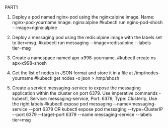 PART1 

1. Deploy a pod named nginx-pod using the nginx:alpine image. Name: nginx-pod-yourname Image: nginx:alpine
#kubectl run nginx-pod-shosh --image=nginx:alpine

2. Deploy a messaging pod using the redis:alpine image with the labels set to tier=msg.
#kubectl run messaging --image=redis:alpine --labels tier=msg

3. Create a namespace named apx-x998-yourname.
#kubectl create ns apx-x998-shosh

4. Get the list of nodes in JSON format and store it in a file at /tmp/nodes-yourname
#kubectl get nodes -o json > /tmp/shosh

5. Create a service messaging-service to expose the messaging application within the cluster on port 6379.
Use imperative commands - kubectl, Service: messaging-service, Port: 6379, Type: ClusterIp, Use the right labels
#kubectl expose pod messaging --name=messaging-service --port 6379 OR kubectl expose pod messaging --type=ClusterIP --port 6379 --target-port 6379 --name messaging-service --labels tier=msg

